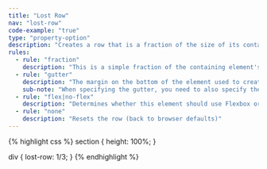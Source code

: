 ```yaml
---
title: "Lost Row"
nav: "lost-row"
code-example: "true"
type: "property-option"
description: "Creates a row that is a fraction of the size of its containing element's height with a gutter."
rules:
  - rule: "fraction"
    description: "This is a simple fraction of the containing element's height."
  - rule: "gutter"
    description: "The margin on the bottom of the element used to create a gutter. Typically this is left alone and settings.gutter will be used, but you can override it here if you want certain elements to have a particularly large or small gutter (pass 0 for no gutter at all)."
    sub-note: "When specifying the gutter, you need to also specify the cycle."
  - rule: "flex|no-flex"
    description: "Determines whether this element should use Flexbox or not."
  - rule: "none"
    description: "Resets the row (back to browser defaults)"
---
```


{% highlight css %}
section {
  height: 100%;
}

div {
  lost-row: 1/3;
}
{% endhighlight %}
